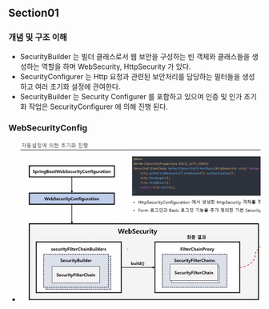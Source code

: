 ## Section01

### 개념 및 구조 이해

* SecurityBuilder 는 빌더 클래스로서 웹 보안을 구성하는 빈 객체와 클래스들을 생성하는 역할을 하며 WebSecurity, HttpSecurity 가 있다.
* SecurityConfigurer 는 Http 요청과 관련된 보안처리를 담당하는 필터들을 생성하고 여러 초기화 설정에 관여한다.
* SecurityBuilder 는 Security Configurer 를 포함하고 있으며 인증 및 인가 초기화 작업은 SecurityConfigurer 에 의해 진행 된다.

### WebSecurityConfig

* ![auto-config](../images/auto-config.png)
